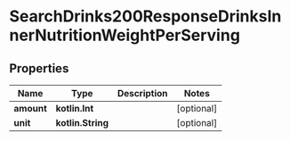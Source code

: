 
# SearchDrinks200ResponseDrinksInnerNutritionWeightPerServing

## Properties
| Name | Type | Description | Notes |
| ------------ | ------------- | ------------- | ------------- |
| **amount** | **kotlin.Int** |  |  [optional] |
| **unit** | **kotlin.String** |  |  [optional] |



